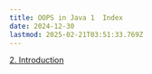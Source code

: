```yaml
---
title: OOPS in Java 1  Index
date: 2024-12-30
lastmod: 2025-02-21T03:51:33.769Z
---
```

[2. Introduction](/2.%20Introduction)
